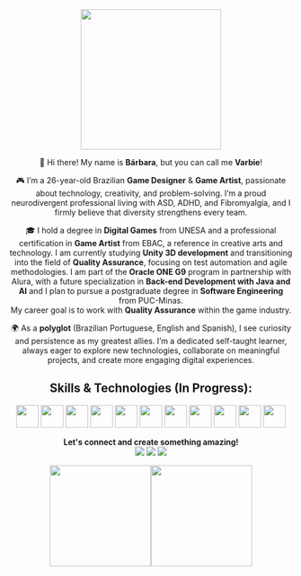 <div align="center">
<img src="https://i.postimg.cc/19Pgb6wH/octocat-1753417737911.png" width="250">

👋 Hi there! My name is **Bárbara**, but you can call me **Varbie**!

🎮 I’m a 26-year-old Brazilian **Game Designer** & **Game Artist**, passionate about technology, creativity, and problem-solving. I’m a proud neurodivergent professional living with ASD, ADHD, and Fibromyalgia, and I firmly believe that diversity strengthens every team.

🎓 I hold a degree in **Digital Games** from UNESA and a professional certification in **Game Artist** from EBAC, a reference in creative arts and technology. I am currently studying **Unity 3D development** and transitioning into the field of **Quality Assurance**, focusing on test automation and agile methodologies. I am part of the **Oracle ONE G9** program in partnership with Alura, with a future specialization in **Back-end Development with Java and AI** and I plan to pursue a postgraduate degree in **Software Engineering** from PUC-Minas. <br>My career goal is to work with **Quality Assurance** within the game industry.

🌍 As a **polyglot** (Brazilian Portuguese, English and Spanish), I see curiosity and persistence as my greatest allies. I’m a dedicated self-taught learner, always eager to explore new technologies, collaborate on meaningful projects, and create more engaging digital experiences.

<div align="center">

## Skills & Technologies (In Progress):

<img src="https://cdn.jsdelivr.net/gh/devicons/devicon@latest/icons/photoshop/photoshop-original.svg" width="40" height="40"/> <img src="https://cdn.jsdelivr.net/gh/devicons/devicon@latest/icons/blender/blender-original.svg" width="40" height="40"/> <img src="https://cdn.jsdelivr.net/gh/devicons/devicon@latest/icons/unity/unity-original.svg" width="40" height="40"/> <img src="https://cdn.jsdelivr.net/gh/devicons/devicon@latest/icons/csharp/csharp-original.svg" width="40" height="40"/> <img src="https://cdn.jsdelivr.net/gh/devicons/devicon@latest/icons/python/python-original.svg" width="40" height="40"/> <img src="https://cdn.jsdelivr.net/gh/devicons/devicon@latest/icons/java/java-original.svg" width="40" height="40"/> <img src="https://cdn.jsdelivr.net/gh/devicons/devicon@latest/icons/javascript/javascript-original.svg" width="40" height="40"/> <img src="https://cdn.jsdelivr.net/gh/devicons/devicon@latest/icons/html5/html5-original.svg" width="40" height="40"/> <img src="https://cdn.jsdelivr.net/gh/devicons/devicon@latest/icons/css3/css3-original.svg" width="40" height="40"/> <img src="https://cdn.jsdelivr.net/gh/devicons/devicon@latest/icons/cypressio/cypressio-original.svg" width="40" height="40"/> <img src="https://cdn.jsdelivr.net/gh/devicons/devicon@latest/icons/playwright/playwright-original.svg" width="40" height="40"/>

<b>Let's connect and create something amazing!</b>
<br>
<a href="https://www.facebook.com/fokkenvarbie"><img src="https://camo.githubusercontent.com/46e665d1f79a322cd3171a8e9767ee983b7c793539587a30e7d5e08de24a7f7c/68747470733a2f2f696d672e736869656c64732e696f2f62616467652f46616365626f6f6b2d2532333138373746322e7376673f6c6f676f3d46616365626f6f6b266c6f676f436f6c6f723d7768697465"></a>   <a href="https://www.instagram.com/fokkenvarbie"><img src="https://camo.githubusercontent.com/c8bd82d89314e366e096370c91aa3551ed65626c3da39b485720548d873d241f/68747470733a2f2f696d672e736869656c64732e696f2f62616467652f496e7374616772616d2d2532334534343035462e7376673f6c6f676f3d496e7374616772616d266c6f676f436f6c6f723d7768697465"></a>   <a href="https://discordapp.com/users/259887762839175169"><img src="https://camo.githubusercontent.com/7c80e7e5644b591e16ef6dd9abdf7bd45c04f25e425cd66760ce1fcecac06262/68747470733a2f2f696d672e736869656c64732e696f2f62616467652f446973636f72642d2532333732383944412e7376673f6c6f676f3d646973636f7264266c6f676f436f6c6f723d7768697465"></a>
<br>
<div>
<a href="https://github.com/fokkenvarbie">
<img loading="lazy" height="180em" src="https://github-readme-stats.vercel.app/api/top-langs/?username=fokkenvarbie&layout=compact&langs_count=7&theme=dracula"/><img loading="lazy" height="180em" src="https://github-readme-stats.vercel.app/api?username=fokkenvarbie&show_icons=true&theme=dracula&include_all_commits=true&count_private=true"/>
